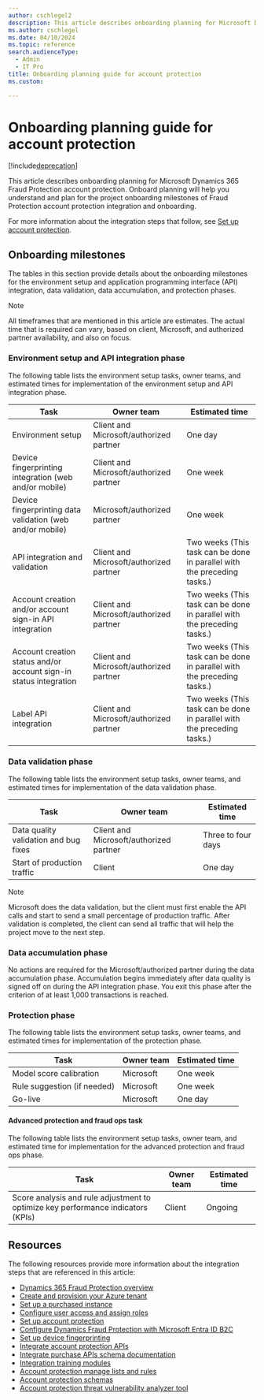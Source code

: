 ```yaml
---
author: cschlegel2
description: This article describes onboarding planning for Microsoft Dynamics 365 Fraud Protection account protection.
ms.author: cschlegel
ms.date: 04/10/2024
ms.topic: reference
search.audienceType:
  - Admin
  - IT Pro
title: Onboarding planning guide for account protection
ms.custom:

---
```


# Onboarding planning guide for account protection

[!include[deprecation](includes/deprecation.md)]

This article describes onboarding planning for Microsoft Dynamics 365 Fraud Protection account protection. Onboard planning will help you understand and plan for the project onboarding milestones of Fraud Protection account protection integration and onboarding.

For more information about the integration steps that follow, see [Set up account protection](promocode-set-up-account-protection.md).

## Onboarding milestones

The tables in this section provide details about the onboarding milestones for the environment setup and application programming interface (API) integration, data validation, data accumulation, and protection phases.

> [!NOTE]
> All timeframes that are mentioned in this article are estimates. The actual time that is required can vary, based on client, Microsoft, and authorized partner availability, and also on focus.

### Environment setup and API integration phase

The following table lists the environment setup tasks, owner teams, and estimated times for implementation of the environment setup and API integration phase.

| Task | Owner team | Estimated time |
|------|------------| ---------------|
| Environment setup | Client and Microsoft/authorized partner | One day |
| Device fingerprinting integration (web and/or mobile) | Client and Microsoft/authorized partner | One week |
| Device fingerprinting data validation (web and/or mobile) | Microsoft/authorized partner | One week |
| API integration and validation | Client and Microsoft/authorized partner | Two weeks (This task can be done in parallel with the preceding tasks.) |
| Account creation and/or account sign-in API integration | Client and Microsoft/authorized partner | Two weeks (This task can be done in parallel with the preceding tasks.) |
| Account creation status and/or account sign-in status integration | Client and Microsoft/authorized partner | Two weeks (This task can be done in parallel with the preceding tasks.) |
| Label API integration | Client and Microsoft/authorized partner | Two weeks (This task can be done in parallel with the preceding tasks.) |

### Data validation phase

The following table lists the environment setup tasks, owner teams, and estimated times for implementation of the data validation phase.

| Task | Owner team | Estimated time |
|------|------------| ---------------|
| Data quality validation and bug fixes | Client and Microsoft/authorized partner | Three to four days |
| Start of production traffic | Client | One day |

> [!NOTE]
> Microsoft does the data validation, but the client must first enable the API calls and start to send a small percentage of production traffic. After validation is completed, the client can send all traffic that will help the project move to the next step.

### Data accumulation phase

No actions are required for the Microsoft/authorized partner during the data accumulation phase. Accumulation begins immediately after data quality is signed off on during the API integration phase. You exit this phase after the criterion of at least 1,000 transactions is reached.

### Protection phase

The following table lists the environment setup tasks, owner teams, and estimated times for implementation of the protection phase.

| Task | Owner team | Estimated time |
|------|------------| ---------------|
| Model score calibration | Microsoft | One  week |
| Rule suggestion (if needed) | Microsoft | One week |
| Go-live | Microsoft | One day |

#### Advanced protection and fraud ops task

The following table lists the environment setup tasks, owner team, and estimated time for implementation for the advanced protection and fraud ops phase.

| Task | Owner team | Estimated time |
|------|------------| ---------------|
| Score analysis and rule adjustment to optimize key performance indicators (KPIs) | Client | Ongoing |

## Resources 

The following resources provide more information about the integration steps that are referenced in this article:

- [Dynamics 365 Fraud Protection overview](/dynamics365/fraud-protection/)
- [Create and provision your Azure tenant](promocode-set-up-dfp-purchased-version.md)
- [Set up a purchased instance](promocode-set-up-dfp-purchased-version.md)
- [Configure user access and assign roles](configure-user-access.md)
- [Set up account protection](promocode-set-up-account-protection.md)
- [Configure Dynamics Fraud Protection with Microsoft Entra ID B2C](/azure/active-directory-b2c/partner-dynamics-365-fraud-protection)
- [Set up device fingerprinting](device-fingerprinting.md)
- [Integrate account protection APIs](integrate-ap-api.md)
- [Integrate purchase APIs schema documentation](https://dfpswagger.azurewebsites.net/index.html)
- [Integration training modules](/training/paths/deploy-work-account-purchase-protection/)
- [Account protection manage lists and rules](rules.md)
- [Account protection schemas](ap-schema.md)
- [Account protection threat vulnerability analyzer tool](threat-vulnerability-analyzer.md)

